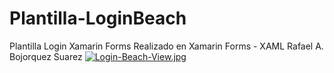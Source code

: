 # Plantilla-LoginBeach
Plantilla Login Xamarin Forms
Realizado en Xamarin Forms - XAML
Rafael A. Bojorquez Suarez
[![Login-Beach-View.jpg](https://i.postimg.cc/JzVqWtCx/Login-Beach-View.jpg)](https://postimg.cc/w72JXqvR)

